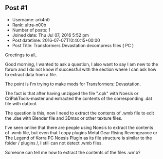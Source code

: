 ## Post #1
- Username: ark4n0
- Rank: ultra-n00b
- Number of posts: 1
- Joined date: Thu Jul 07, 2016 5:52 pm
- Post datetime: 2016-07-07T10:40:15+00:00
- Post Title: Transformers Devastation decompress files ( PC )

Greetings to all,

Good morning, I wanted to ask a question, I also want to say I am new to the forum and I do not know if successful with the section where I can ask how to extract data from a file.

The point is I'm trying to make mods for Transformers: Devastation.

The fact is that after having unzipped the file ".cpk" with Noesis  or CriPakTools-master and extracted the contents of the corresponding .dat file with dattool.

The question is this, now I need to extract the contents of .wmb file to edit the .dae with Blender file and 3Dmax or other texture files.

I've seen online that there are people using Noesis to extract the contents of .wmb file, but even that I copy plugins Metal Gear Rising Revengeance or The Legend of Korra PC Noesis Plugin as its file structure is similar to the folder / plugins /, I still can not detect .wmb files.

Someone can tell me how to extract the contents of the files .wmb?
